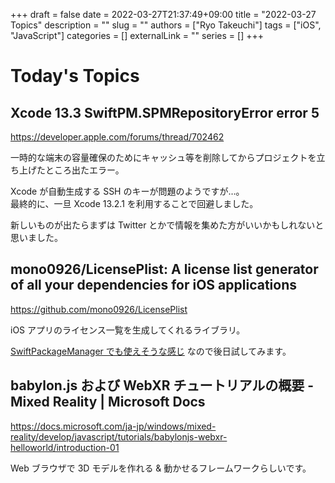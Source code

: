 +++
draft = false
date = 2022-03-27T21:37:49+09:00
title = "2022-03-27 Topics"
description = ""
slug = ""
authors = ["Ryo Takeuchi"]
tags = ["iOS", "JavaScript"]
categories = []
externalLink = ""
series = []
+++

# Today's Topics

## Xcode 13.3 SwiftPM.SPMRepositoryError error 5

https://developer.apple.com/forums/thread/702462

一時的な端末の容量確保のためにキャッシュ等を削除してからプロジェクトを立ち上げたところ出たエラー。

Xcode が自動生成する SSH のキーが問題のようですが…。  
最終的に、一旦 Xcode 13.2.1 を利用することで回避しました。

新しいものが出たらまずは Twitter とかで情報を集めた方がいいかもしれないと思いました。

## mono0926/LicensePlist: A license list generator of all your dependencies for iOS applications

https://github.com/mono0926/LicensePlist

iOS アプリのライセンス一覧を生成してくれるライブラリ。

[SwiftPackageManager でも使えそうな感じ](https://github.com/mono0926/LicensePlist/releases/tag/2.6.0) なので後日試してみます。

## babylon.js および WebXR チュートリアルの概要 - Mixed Reality | Microsoft Docs

https://docs.microsoft.com/ja-jp/windows/mixed-reality/develop/javascript/tutorials/babylonjs-webxr-helloworld/introduction-01

Web ブラウザで 3D モデルを作れる & 動かせるフレームワークらしいです。
